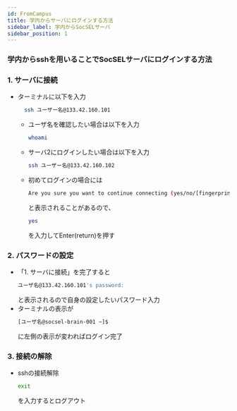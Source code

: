 ```yaml
---
id: FromCampus
title: 学内からサーバにログインする方法
sidebar_label: 学内からSocSELサーバ
sidebar_position: 1
---
```


### 学内からsshを用いることでSocSELサーバにログインする方法

### 1. サーバに接続

  - ターミナルに以下を入力
    ```bash
      ssh ユーザー名@133.42.160.101
    ```
    - ユーザ名を確認したい場合は以下を入力
      ```bash
      whoami
      ```
    - サーバ2にログインしたい場合は以下を入力
      ```bash
      ssh ユーザー名@133.42.160.102
      ```
    - 初めてログインの場合には
      ```bash
      Are you sure you want to continue connecting (yes/no/[fingerprint])? 
      ```
      と表示されることがあるので、
      ```bash
      yes
      ```
      を入力してEnter(return)を押す

### 2. パスワードの設定

  - 「1. サーバに接続」を完了すると
    ```bash
    ユーザ名@133.42.160.101's password:
    ```
    と表示されるので自身の設定したいパスワード入力
  - ターミナルの表示が
    ```bash
    [ユーザ名@socsel-brain-001 ~]$
    ```
    に左側の表示が変わればログイン完了

### 3. 接続の解除

  - sshの接続解除
    ```bash
    exit
    ```
    を入力するとログアウト